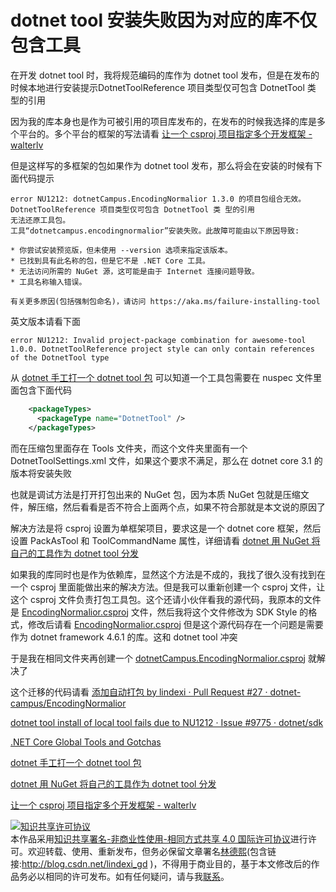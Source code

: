 # dotnet tool 安装失败因为对应的库不仅包含工具

在开发 dotnet tool 时，我将规范编码的库作为 dotnet tool 发布，但是在发布的时候本地进行安装提示DotnetToolReference 项目类型仅可包含 DotnetTool 类 型的引用

<!--more-->
<!-- CreateTime:2020/3/1 10:40:47 -->



因为我的库本身也是作为可被引用的项目库发布的，在发布的时候我选择的库是多个平台的。多个平台的框架的写法请看 [让一个 csproj 项目指定多个开发框架 - walterlv](https://blog.walterlv.com/post/configure-projects-to-target-multiple-platforms.html )

但是这样写的多框架的包如果作为 dotnet tool 发布，那么将会在安装的时候有下面代码提示

```
error NU1212: dotnetCampus.EncodingNormalior 1.3.0 的项目包组合无效。DotnetToolReference 项目类型仅可包含 DotnetTool 类 型的引用
无法还原工具包。
工具“dotnetcampus.encodingnormalior”安装失败。此故障可能由以下原因导致:

* 你尝试安装预览版，但未使用 --version 选项来指定该版本。
* 已找到具有此名称的包，但是它不是 .NET Core 工具。
* 无法访问所需的 NuGet 源，这可能是由于 Internet 连接问题导致。
* 工具名称输入错误。

有关更多原因(包括强制包命名)，请访问 https://aka.ms/failure-installing-tool
```

英文版本请看下面

```
error NU1212: Invalid project-package combination for awesome-tool 1.0.0. DotnetToolReference project style can only contain references of the DotnetTool type
```

从 [dotnet 手工打一个 dotnet tool 包](https://blog.lindexi.com/post/dotnet-%E6%89%8B%E5%B7%A5%E6%89%93%E4%B8%80%E4%B8%AA-dotnet-tool-%E5%8C%85.html ) 可以知道一个工具包需要在 nuspec 文件里面包含下面代码

```xml
    <packageTypes>
      <packageType name="DotnetTool" />
    </packageTypes>
```

而在压缩包里面存在 Tools 文件夹，而这个文件夹里面有一个 DotnetToolSettings.xml 文件，如果这个要求不满足，那么在 dotnet core 3.1 的版本将安装失败

也就是调试方法是打开打包出来的 NuGet 包，因为本质 NuGet 包就是压缩文件，解压缩，然后看看是否不符合上面两个点，如果不符合那就是本文说的原因了

解决方法是将 csproj 设置为单框架项目，要求这是一个 dotnet core 框架，然后设置 PackAsTool 和 ToolCommandName 属性，详细请看 [dotnet 用 NuGet 将自己的工具作为 dotnet tool 分发](https://blog.lindexi.com/post/dotnet-%E7%94%A8-NuGet-%E5%B0%86%E8%87%AA%E5%B7%B1%E7%9A%84%E5%B7%A5%E5%85%B7%E4%BD%9C%E4%B8%BA-dotnet-tool-%E5%88%86%E5%8F%91.html)

如果我的库同时也是作为依赖库，显然这个方法是不成的，我找了很久没有找到在一个 csproj 里面能做出来的解决方法。但是我可以重新创建一个 csproj 文件，让这个 csproj 文件负责打包工具包。这个还请小伙伴看我的源代码，我原本的文件是 [EncodingNormalior.csproj](https://github.com/dotnet-campus/EncodingNormalior/blob/9d156eb674457a726b09688ccca1e94a072a8afe/EncodingNormalior/EncodingNormalior.csproj ) 文件，然后我将这个文件修改为 SDK Style 的格式，修改后请看 [EncodingNormalior.csproj](https://github.com/dotnet-campus/EncodingNormalior/blob/5a5e85d335da9c4cf1082f40c78f2172a95c9ec7/EncodingNormalior/EncodingNormalior.csproj ) 但是这个源代码存在一个问题是需要作为 dotnet framework 4.6.1 的库。这和 dotnet tool 冲突

于是我在相同文件夹再创建一个 [dotnetCampus.EncodingNormalior.csproj](https://github.com/dotnet-campus/EncodingNormalior/blob/5a5e85d335da9c4cf1082f40c78f2172a95c9ec7/EncodingNormalior/dotnetCampus.EncodingNormalior.csproj ) 就解决了

这个迁移的代码请看 [添加自动打包 by lindexi · Pull Request #27 · dotnet-campus/EncodingNormalior](https://github.com/dotnet-campus/EncodingNormalior/pull/27 )

[dotnet tool install of local tool fails due to NU1212 · Issue #9775 · dotnet/sdk](https://github.com/dotnet/sdk/issues/9775 )

[.NET Core Global Tools and Gotchas](https://natemcmaster.com/blog/2018/02/02/dotnet-global-tool/ )

[dotnet 手工打一个 dotnet tool 包](https://blog.lindexi.com/post/dotnet-%E6%89%8B%E5%B7%A5%E6%89%93%E4%B8%80%E4%B8%AA-dotnet-tool-%E5%8C%85.html ) 

[dotnet 用 NuGet 将自己的工具作为 dotnet tool 分发](https://blog.lindexi.com/post/dotnet-%E7%94%A8-NuGet-%E5%B0%86%E8%87%AA%E5%B7%B1%E7%9A%84%E5%B7%A5%E5%85%B7%E4%BD%9C%E4%B8%BA-dotnet-tool-%E5%88%86%E5%8F%91.html)

[让一个 csproj 项目指定多个开发框架 - walterlv](https://blog.walterlv.com/post/configure-projects-to-target-multiple-platforms.html )

<a rel="license" href="http://creativecommons.org/licenses/by-nc-sa/4.0/"><img alt="知识共享许可协议" style="border-width:0" src="https://licensebuttons.net/l/by-nc-sa/4.0/88x31.png" /></a><br />本作品采用<a rel="license" href="http://creativecommons.org/licenses/by-nc-sa/4.0/">知识共享署名-非商业性使用-相同方式共享 4.0 国际许可协议</a>进行许可。欢迎转载、使用、重新发布，但务必保留文章署名[林德熙](http://blog.csdn.net/lindexi_gd)(包含链接:http://blog.csdn.net/lindexi_gd )，不得用于商业目的，基于本文修改后的作品务必以相同的许可发布。如有任何疑问，请与我[联系](mailto:lindexi_gd@163.com)。
